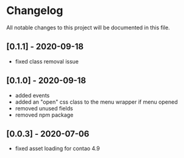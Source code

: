 # Changelog
All notable changes to this project will be documented in this file.

## [0.1.1] - 2020-09-18
- fixed class removal issue

## [0.1.0] - 2020-09-18
- added events
- added an "open" css class to the menu wrapper if menu opened
- removed unused fields
- removed npm package

## [0.0.3] - 2020-07-06
- fixed asset loading for contao 4.9
